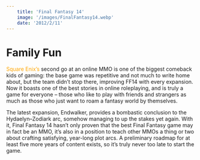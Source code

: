 ```yaml
---
    title: 'Final Fantasy 14'
    image: '/images/FinalFantasy14.webp'
    date: '2012/2/11'
---
```


# Family Fun

<span style="color: orange">Square Enix’s</span> second go at an online MMO is one of the biggest comeback kids of gaming: the base game was repetitive and not much to write home about, but the team didn’t stop there, improving FF14 with every expansion. Now it boasts one of the best stories in online roleplaying, and is truly a game for everyone – those who like to play with friends and strangers as much as those who just want to roam a fantasy world by themselves. 

The latest expansion, Endwalker, provides a bombastic conclusion to the Hydaelyn–Zodiark arc, somehow managing to up the stakes yet again. With it, Final Fantasy 14 hasn’t only proven that the best Final Fantasy game may in fact be an MMO, it’s also in a position to teach other MMOs a thing or two about crafting satisfying, year-long plot arcs. A preliminary roadmap for at least five more years of content exists, so it’s truly never too late to start the game.